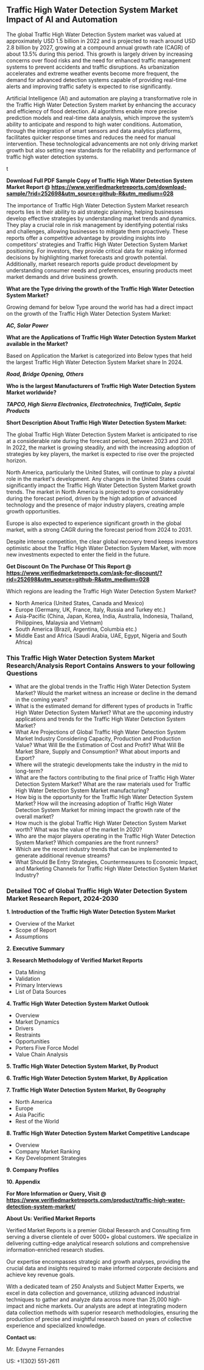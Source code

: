 <h2>Traffic High Water Detection System Market Impact of AI and Automation</h2><p>The global Traffic High Water Detection System market was valued at approximately USD 1.5 billion in 2022 and is projected to reach around USD 2.8 billion by 2027, growing at a compound annual growth rate (CAGR) of about 13.5% during this period. This growth is largely driven by increasing concerns over flood risks and the need for enhanced traffic management systems to prevent accidents and traffic disruptions. As urbanization accelerates and extreme weather events become more frequent, the demand for advanced detection systems capable of providing real-time alerts and improving traffic safety is expected to rise significantly.</p><p>Artificial Intelligence (AI) and automation are playing a transformative role in the Traffic High Water Detection System market by enhancing the accuracy and efficiency of flood detection. AI algorithms enable more precise prediction models and real-time data analysis, which improve the system’s ability to anticipate and respond to high water conditions. Automation, through the integration of smart sensors and data analytics platforms, facilitates quicker response times and reduces the need for manual intervention. These technological advancements are not only driving market growth but also setting new standards for the reliability and performance of traffic high water detection systems.</p>t</p><p id="" class=""><strong>Download Full PDF Sample Copy of Traffic High Water Detection System Market Report @ <a href="https://www.verifiedmarketreports.com/download-sample/?rid=252698&utm_source=github-R&utm_medium=028" target="_blank">https://www.verifiedmarketreports.com/download-sample/?rid=252698&utm_source=github-R&utm_medium=028</a></strong></p><p>The importance of&nbsp;Traffic High Water Detection System Market research reports lies in their ability to aid strategic planning, helping businesses develop effective strategies by understanding market trends and dynamics. They play a crucial role in risk management by identifying potential risks and challenges, allowing businesses to mitigate them proactively. These reports offer a competitive advantage by providing insights into competitors' strategies and Traffic High Water Detection System Market positioning. For investors, they provide critical data for making informed decisions by highlighting market forecasts and growth potential. Additionally, market research reports guide product development by understanding consumer needs and preferences, ensuring products meet market demands and drive business growth.</p><p><strong>What are the&nbsp;Type driving the growth of the Traffic High Water Detection System Market?</strong></p><p id="" class="">Growing demand for below Type around the world has had a direct impact on the growth of the Traffic High Water Detection System Market:</p><em><strong>AC, Solar Power</strong></em></p><strong>What are the&nbsp;Applications&nbsp;of Traffic High Water Detection System Market available in the Market?</strong></p><p id="" class="">Based on Application the Market is categorized into Below types that held the largest Traffic High Water Detection System Market share In 2024.</p><em><strong>Road, Bridge Opening, Others</strong></em></p><strong>Who is the largest Manufacturers of Traffic High Water Detection System Market worldwide?</strong></p><p><em><strong>TAPCO, High Sierra Electronics, Electrotechnics, TraffiCalm, Septic Products</strong></em></p><p id="" class=""><strong>Short Description About Traffic High Water Detection System Market:</strong></p><p>The global Traffic High Water Detection System Market is anticipated to rise at a considerable rate during the forecast period, between 2023 and 2031. In 2022, the market is growing steadily, and with the increasing adoption of strategies by key players, the market is expected to rise over the projected horizon.</p><p>North America, particularly the United States, will continue to play a pivotal role in the market's development. Any changes in the United States could significantly impact the Traffic High Water Detection System Market growth trends. The market in North America is projected to grow considerably during the forecast period, driven by the high adoption of advanced technology and the presence of major industry players, creating ample growth opportunities.</p><p>Europe is also expected to experience significant growth in the global market, with a strong CAGR during the forecast period from 2024 to 2031.</p><p>Despite intense competition, the clear global recovery trend keeps investors optimistic about the Traffic High Water Detection System Market, with more new investments expected to enter the field in the future.</p><p id="" class=""><strong>Get Discount On The Purchase Of This Report @ <a href="https://www.verifiedmarketreports.com/ask-for-discount/?rid=252698&utm_source=github-R&utm_medium=028" target="_blank">https://www.verifiedmarketreports.com/ask-for-discount/?rid=252698&utm_source=github-R&utm_medium=028</a></strong></p>Which regions are leading the Traffic High Water Detection System Market?</p><ul><li>North America (United States, Canada and Mexico)</li><li>Europe (Germany, UK, France, Italy, Russia and Turkey etc.)</li><li>Asia-Pacific (China, Japan, Korea, India, Australia, Indonesia, Thailand, Philippines, Malaysia and Vietnam)</li><li>South America (Brazil, Argentina, Columbia etc.)</li><li>Middle East and Africa (Saudi Arabia, UAE, Egypt, Nigeria and South Africa)</li></ul><h3 id="" class="">This Traffic High Water Detection System Market Research/Analysis Report Contains Answers to your following Questions</h3><ul><li>What are the global trends in the Traffic High Water Detection System Market? Would the market witness an increase or decline in the demand in the coming years?</li><li>What is the estimated demand for different types of products in Traffic High Water Detection System Market? What are the upcoming industry applications and trends for the Traffic High Water Detection System Market?</li><li>What Are Projections of Global Traffic High Water Detection System Market Industry Considering Capacity, Production and Production Value? What Will Be the Estimation of Cost and Profit? What Will Be Market Share, Supply and Consumption? What about imports and Export?</li><li>Where will the strategic developments take the industry in the mid to long-term?</li><li>What are the factors contributing to the final price of Traffic High Water Detection System Market? What are the raw materials used for Traffic High Water Detection System Market manufacturing?</li><li>How big is the opportunity for the Traffic High Water Detection System Market? How will the increasing adoption of Traffic High Water Detection System Market for mining impact the growth rate of the overall market?</li><li>How much is the global Traffic High Water Detection System Market worth? What was the value of the market In 2020?</li><li>Who are the major players operating in the Traffic High Water Detection System Market? Which companies are the front runners?</li><li>Which are the recent industry trends that can be implemented to generate additional revenue streams?</li><li>What Should Be Entry Strategies, Countermeasures to Economic Impact, and Marketing Channels for Traffic High Water Detection System Market Industry?</li></ul><h3 id="" class="">Detailed TOC of Global Traffic High Water Detection System Market Research Report, 2024-2030</h3><p id="" class=""><strong>1. Introduction of the Traffic High Water Detection System Market</strong></p><ul><li>Overview of the Market</li><li>Scope of Report</li><li>Assumptions</li></ul><p id="" class=""><strong>2. Executive Summary</strong></p><p id="" class=""><strong>3. Research Methodology of Verified Market Reports</strong></p><ul><li>Data Mining</li><li>Validation</li><li>Primary Interviews</li><li>List of Data Sources</li></ul><p id="" class=""><strong>4. Traffic High Water Detection System Market Outlook</strong></p><ul><li>Overview</li><li>Market Dynamics</li><li>Drivers</li><li>Restraints</li><li>Opportunities</li><li>Porters Five Force Model</li><li>Value Chain Analysis</li></ul><p id="" class=""><strong>5. Traffic High Water Detection System Market, By Product</strong></p><p id="" class=""><strong>6. Traffic High Water Detection System Market, By Application</strong></p><p id="" class=""><strong>7. Traffic High Water Detection System Market, By Geography</strong></p><ul><li>North America</li><li>Europe</li><li>Asia Pacific</li><li>Rest of the World</li></ul><p id="" class=""><strong>8. Traffic High Water Detection System Market Competitive Landscape</strong></p><ul><li>Overview</li><li>Company Market Ranking</li><li>Key Development Strategies</li></ul><p id="" class=""><strong>9. Company Profiles</strong></p><p id="" class=""><strong>10. Appendix</strong></p><p id="" class=""><strong>For More Information or Query, Visit @ <a href="https://www.verifiedmarketreports.com/product/traffic-high-water-detection-system-market/" target="_blank">https://www.verifiedmarketreports.com/product/traffic-high-water-detection-system-market/</a></strong></p><p id="" class=""><strong>About Us: Verified Market Reports</strong></p><p id="" class="">Verified Market Reports is a premier Global Research and Consulting firm serving a diverse clientele of over 5000+ global customers. We specialize in delivering cutting-edge analytical research solutions and comprehensive information-enriched research studies.</p><p id="" class="">Our expertise encompasses strategic and growth analyses, providing the crucial data and insights required to make informed corporate decisions and achieve key revenue goals.</p><p id="" class="">With a dedicated team of 250 Analysts and Subject Matter Experts, we excel in data collection and governance, utilizing advanced industrial techniques to gather and analyze data across more than 25,000 high-impact and niche markets. Our analysts are adept at integrating modern data collection methods with superior research methodologies, ensuring the production of precise and insightful research based on years of collective experience and specialized knowledge.</p><p id="" class=""><strong>Contact us:</strong></p><p id="" class="">Mr. Edwyne Fernandes</p><p id="" class="">US: +1(302) 551-2611</p>